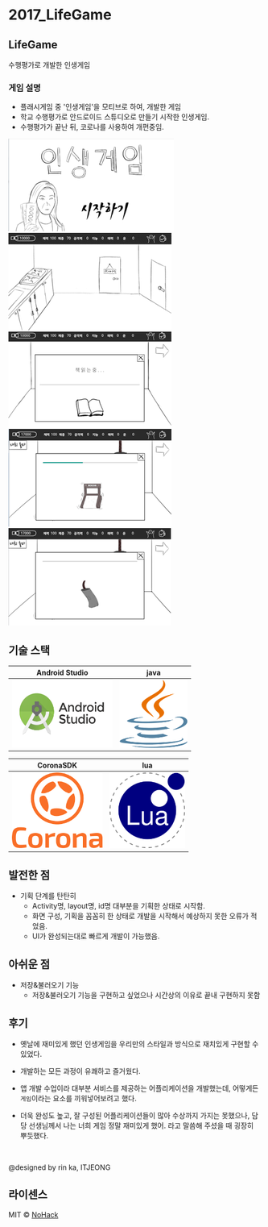 # 2017_LifeGame


## LifeGame

<p align="justify">

수행평가로 개발한 인생게임
</p>


### 게임 설명
- 플래시게임 중 '인생게임'을 모티브로 하여, 개발한 게임
- 학교 수행평가로 안드로이드 스튜디오로 만들기 시작한 인생게임.
- 수행평가가 끝난 뒤, 코로나를 사용하여 개편중임.


<img src="/.images/title.png">
<br>
<img src="/.images/ingame_1.png">
<br>
<img src="/.images/ingame_2.png">
<br>
<img src="/.images/ingame_3.png">
<br>
<img src="/.images/ingame_4.png">



<br>

## 기술 스택

| Android Studio | java |
| :--------: | :--------: |
|   <img src="https://raw.githubusercontent.com/ITJEONG-DEV/README/main/.images/androidstudio.png" width="200" height="135"/>   |   <img src="https://raw.githubusercontent.com/ITJEONG-DEV/README/main/.images/java.png" width="135" height="135"/>    |

| CoronaSDK | lua |
| :--------: | :--------: |
|   <img src="https://raw.githubusercontent.com/ITJEONG-DEV/README/main/.images/coronasdk.png" width="180" height="150"/>   |   <img src="https://raw.githubusercontent.com/ITJEONG-DEV/README/main/.images/lua.png" width="150" height="150"/>    |


## 발전한 점

<p align="justify">

- 기획 단계를 탄탄히
    - Activity명, layout명, id명 대부분을 기획한 상태로 시작함.
    - 화면 구성, 기획을 꼼꼼히 한 상태로 개발을 시작해서 예상하지 못한 오류가 적었음.
    - UI가 완성되는대로 빠르게 개발이 가능했음.

</p>

## 아쉬운 점
<p align="justify">

- 저장&불러오기 기능
    - 저장&불러오기 기능을 구현하고 싶었으나 시간상의 이유로 끝내 구현하지 못함
</p>

## 후기
<p align="justify">

- 옛날에 재미있게 했던 인생게임을 우리만의 스타일과 방식으로 재치있게 구현할 수 있었다.
- 개발하는 모든 과정이 유쾌하고 즐거웠다.
- 앱 개발 수업이라 대부분 서비스를 제공하는 어플리케이션을 개발했는데, 어떻게든 `게임`이라는 요소를 끼워넣어보려고 했다.

- 더욱 완성도 높고, 잘 구성된 어플리케이션들이 많아 수상까지 가지는 못했으나, 담당 선생님께서 나는 너희 게임 정말 재미있게 했어. 라고 말씀해 주셨을 때 굉장히 뿌듯했다.

</p>


<br>

@designed by rin ka, ITJEONG


## 라이센스

MIT &copy; [NoHack](mailto:lbjp114@gmail.com)
